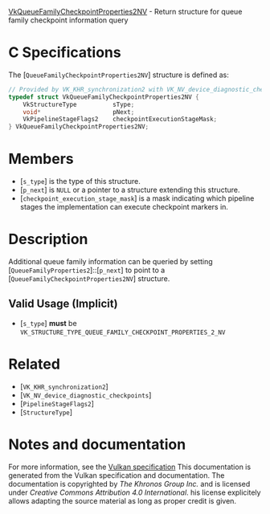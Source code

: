 [VkQueueFamilyCheckpointProperties2NV](https://www.khronos.org/registry/vulkan/specs/1.3-extensions/man/html/VkQueueFamilyCheckpointProperties2NV.html) - Return structure for queue family checkpoint information query

# C Specifications
The [`QueueFamilyCheckpointProperties2NV`] structure is defined as:
```c
// Provided by VK_KHR_synchronization2 with VK_NV_device_diagnostic_checkpoints
typedef struct VkQueueFamilyCheckpointProperties2NV {
    VkStructureType          sType;
    void*                    pNext;
    VkPipelineStageFlags2    checkpointExecutionStageMask;
} VkQueueFamilyCheckpointProperties2NV;
```

# Members
- [`s_type`] is the type of this structure.
- [`p_next`] is `NULL` or a pointer to a structure extending this structure.
- [`checkpoint_execution_stage_mask`] is a mask indicating which pipeline stages the implementation can execute checkpoint markers in.

# Description
Additional queue family information can be queried by setting
[`QueueFamilyProperties2`]::[`p_next`] to point to a
[`QueueFamilyCheckpointProperties2NV`] structure.
## Valid Usage (Implicit)
-  [`s_type`] **must**  be `VK_STRUCTURE_TYPE_QUEUE_FAMILY_CHECKPOINT_PROPERTIES_2_NV`

# Related
- [`VK_KHR_synchronization2`]
- [`VK_NV_device_diagnostic_checkpoints`]
- [`PipelineStageFlags2`]
- [`StructureType`]

# Notes and documentation
For more information, see the [Vulkan specification](https://www.khronos.org/registry/vulkan/specs/1.3-extensions/html/vkspec.html)
This documentation is generated from the Vulkan specification and documentation.
The documentation is copyrighted by *The Khronos Group Inc.* and is licensed under *Creative Commons Attribution 4.0 International*.
his license explicitely allows adapting the source material as long as proper credit is given.
        